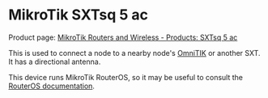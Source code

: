# MikroTik SXTsq 5 ac

Product page: [MikroTik Routers and Wireless - Products: SXTsq 5 ac](https://mikrotik.com/product/sxtsq_5_ac)

This is used to connect a node to a nearby node's [OmniTIK](./omnitik.md) or another SXT. It has a directional antenna.

This device runs MikroTik RouterOS, so it may be useful to consult the [RouterOS documentation](https://help.mikrotik.com/docs/).

